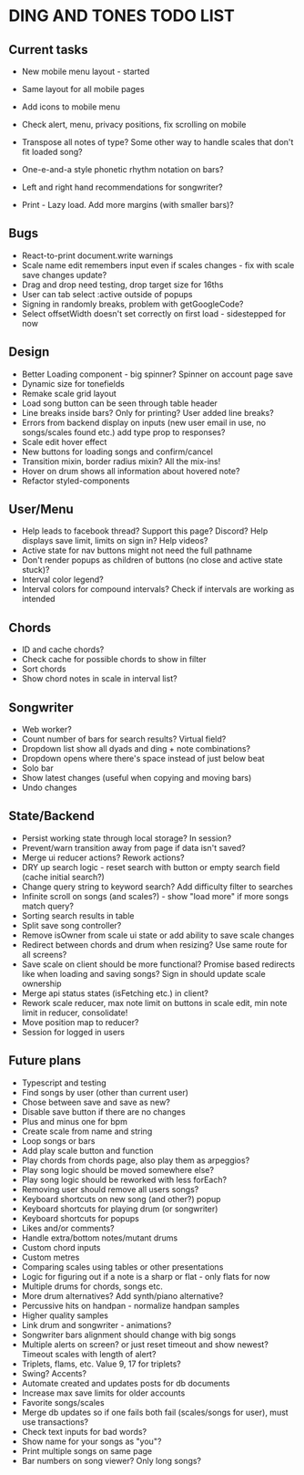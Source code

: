# DING AND TONES TODO LIST

## Current tasks

* New mobile menu layout - started
* Same layout for all mobile pages
* Add icons to mobile menu
* Check alert, menu, privacy positions, fix scrolling on mobile

* Transpose all notes of type? Some other way to handle scales that don't fit loaded song?
* One-e-and-a style phonetic rhythm notation on bars?
* Left and right hand recommendations for songwriter?
* Print - Lazy load. Add more margins (with smaller bars)?

## Bugs

* React-to-print document.write warnings
* Scale name edit remembers input even if scales changes - fix with scale save changes update?
* Drag and drop need testing, drop target size for 16ths
* User can tab select :active outside of popups
* Signing in randomly breaks, problem with getGoogleCode?
* Select offsetWidth doesn't set correctly on first load - sidestepped for now

## Design

* Better Loading component - big spinner? Spinner on account page save
* Dynamic size for tonefields
* Remake scale grid layout
* Load song button can be seen through table header
* Line breaks inside bars? Only for printing? User added line breaks?
* Errors from backend display on inputs (new user email in use, no songs/scales found etc.) add type prop to responses?
* Scale edit hover effect
* New buttons for loading songs and confirm/cancel
* Transition mixin, border radius mixin? All the mix-ins!
* Hover on drum shows all information about hovered note?
* Refactor styled-components

## User/Menu

* Help leads to facebook thread? Support this page? Discord? Help displays save limit, limits on sign in? Help videos?
* Active state for nav buttons might not need the full pathname
* Don't render popups as children of buttons (no close and active state stuck)?
* Interval color legend?
* Interval colors for compound intervals? Check if intervals are working as intended

## Chords

* ID and cache chords?
* Check cache for possible chords to show in filter
* Sort chords
* Show chord notes in scale in interval list?

## Songwriter

* Web worker?
* Count number of bars for search results? Virtual field?
* Dropdown list show all dyads and ding + note combinations?
* Dropdown opens where there's space instead of just below beat
* Solo bar
* Show latest changes (useful when copying and moving bars)
* Undo changes

## State/Backend

* Persist working state through local storage? In session?
* Prevent/warn transition away from page if data isn't saved?
* Merge ui reducer actions? Rework actions?
* DRY up search logic - reset search with button or empty search field (cache initial search?)
* Change query string to keyword search? Add difficulty filter to searches
* Infinite scroll on songs (and scales?) - show "load more" if more songs match query?
* Sorting search results in table
* Split save song controller?
* Remove isOwner from scale ui state or add ability to save scale changes
* Redirect between chords and drum when resizing? Use same route for all screens?
* Save scale on client should be more functional? Promise based redirects like when loading and saving songs? Sign in should update scale ownership
* Merge api status states (isFetching etc.) in client?
* Rework scale reducer, max note limit on buttons in scale edit, min note limit in reducer, consolidate!
* Move position map to reducer?
* Session for logged in users

## Future plans

* Typescript and testing
* Find songs by user (other than current user)
* Chose between save and save as new?
* Disable save button if there are no changes
* Plus and minus one for bpm
* Create scale from name and string
* Loop songs or bars
* Add play scale button and function
* Play chords from chords page, also play them as arpeggios?
* Play song logic should be moved somewhere else?
* Play song logic should be reworked with less forEach?
* Removing user should remove all users songs?
* Keyboard shortcuts on new song (and other?) popup
* Keyboard shortcuts for playing drum (or songwriter)
* Keyboard shortcuts for popups
* Likes and/or comments?
* Handle extra/bottom notes/mutant drums
* Custom chord inputs
* Custom metres
* Comparing scales using tables or other presentations
* Logic for figuring out if a note is a sharp or flat - only flats for now
* Multiple drums for chords, songs etc.
* More drum alternatives? Add synth/piano alternative?
* Percussive hits on handpan - normalize handpan samples
* Higher quality samples
* Link drum and songwriter - animations?
* Songwriter bars alignment should change with big songs
* Multiple alerts on screen? or just reset timeout and show newest? Timeout scales with length of alert?
* Triplets, flams, etc. Value 9, 17 for triplets?
* Swing? Accents?
* Automate created and updates posts for db documents
* Increase max save limits for older accounts
* Favorite songs/scales
* Merge db updates so if one fails both fail (scales/songs for user), must use transactions?
* Check text inputs for bad words?
* Show name for your songs as "you"?
* Print multiple songs on same page
* Bar numbers on song viewer? Only long songs?
